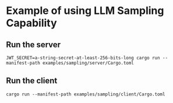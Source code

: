 ﻿# Example of using LLM Sampling Capability

## Run the server
```
JWT_SECRET=a-string-secret-at-least-256-bits-long cargo run --manifest-path examples/sampling/server/Cargo.toml
```

## Run the client
```
cargo run --manifest-path examples/sampling/client/Cargo.toml
```